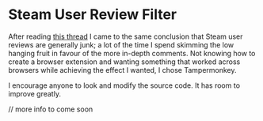 Steam User Review Filter
========================

After reading [this thread](https://www.reddit.com/r/Steam/comments/4ahckr/steam_reviews_make_me_roll_my_eyes/) I came to the same conclusion that Steam user reviews are generally junk; a lot of the time I spend skimming the low hanging fruit in favour of the more in-depth comments. Not knowing how to create a browser extension and wanting something that worked across browsers while achieving the effect I wanted, I chose Tampermonkey.

I encourage anyone to look and modify the source code. It has room to improve greatly.

// more info to come soon
